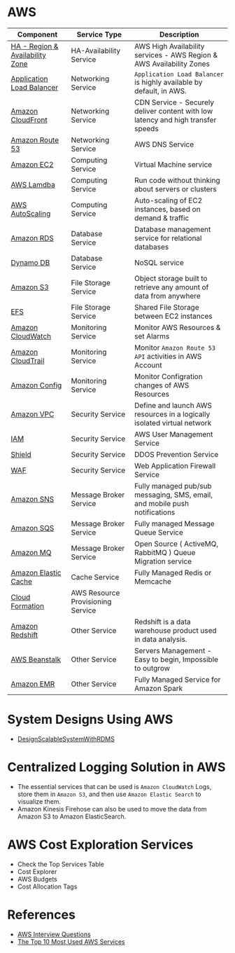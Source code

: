 
# AWS

Component| Service Type                    | Description                                                                      |
-----------|---------------------------------|----------------------------------------------------------------------------------|
[HA - Region & Availability Zone](HA-Region-AZ.md)| HA-Availability Service         | AWS High Availability services - AWS Region & AWS Availability Zones             |
[Application Load Balancer](https://docs.aws.amazon.com/elasticloadbalancing/latest/application/introduction.html)| Networking Service                  | `Application Load Balancer` is highly available by default, in AWS.              |
[Amazon CloudFront](NetworkingServices/CloudFront.md) | Networking Service              | CDN Service - Securely deliver content with low latency and high transfer speeds |
[Amazon Route 53](NetworkingServices/AmazonRoute53.md)| Networking Service              | AWS DNS Service                                                                  |
[Amazon EC2](ComputingServices/EC2.md) | Computing Service               | Virtual Machine service                                                          |
[AWS Lamdba](ComputingServices/AWSLambda.md) | Computing Service               | Run code without thinking about servers or clusters                              |
[AWS AutoScaling](ComputingServices/AutoScaling.md) | Computing Service               | Auto-scaling of EC2 instances, based on demand & traffic                         |
[Amazon RDS](DatabaseServices/RDS.md) | Database Service                | Database management service for relational databases                             |
[Dynamo DB](DatabaseServices/DynamoDB.md) | Database Service                | NoSQL service                                                                    |
[Amazon S3](FileStorageServices/AmazonS3.md) | File Storage Service            | Object storage built to retrieve any amount of data from anywhere                |
[EFS](FileStorageServices/AmazonEFS.md) | File Storage Service            | Shared File Storage between EC2 instances                                        |
[Amazon CloudWatch](MonitoringServices/CloudWatch.md) | Monitoring Service              | Monitor AWS Resources & set Alarms                                               |
[Amazon CloudTrail](MonitoringServices/CloudTrail.md) | Monitoring Service              | Monitor `Amazon Route 53 API` activities in AWS Account                          |
[Amazon Config](MonitoringServices/Config.md) | Monitoring Service              | Monitor Configration changes of AWS Resources                                    |
[Amazon VPC](SecurityServices/VPC.md) | Security Service                | Define and launch AWS resources in a logically isolated virtual network          |
[IAM](SecurityServices/IAM.md) | Security Service                       | AWS User Management Service                                                      |
[Shield](SecurityServices/Shield.md) | Security Service                       | DDOS Prevention Service                                                          |
[WAF](SecurityServices/WAF.md) | Security Service                       | Web Application Firewall Service                                                 |
[Amazon SNS](MessageBrokerServices/AmazonSNS.md) | Message Broker Service          | Fully managed pub/sub messaging, SMS, email, and mobile push notifications       |
[Amazon SQS](MessageBrokerServices/AmazonSQS.md) | Message Broker Service          | Fully managed Message Queue Service                                              |
[Amazon MQ](MessageBrokerServices/AmazonMQ.md) | Message Broker Service          | Open Source ( ActiveMQ, RabbitMQ ) Queue Migration service                       |
[Amazon Elastic Cache](https://aws.amazon.com/elasticache/) | Cache Service                   | Fully Managed Redis or Memcache                                                  |
[Cloud Formation](AWSResourcesProvisioningServices/CloudFormation.md) | AWS Resource Provisioning Service ||
[Amazon Redshift](https://aws.amazon.com/redshift/) | Other Service                   | Redshift is a data warehouse product used in data analysis.                      |
[AWS Beanstalk](https://aws.amazon.com/elasticbeanstalk/) | Other Service                   | Servers Management - Easy to begin, Impossible to outgrow                        |
[Amazon EMR](ComputingServices/AmazonEMR.md) | Other Service                   | Fully Managed Service for Amazon Spark                                           |

# System Designs Using AWS
- [DesignScalableSystemWithRDMS](../DesignScalableSystemWithRDMS)

# Centralized Logging Solution in AWS
- The essential services that can be used is `Amazon CloudWatch` Logs, store them in `Amazon S3`, and then use `Amazon Elastic Search` to visualize them. 
- Amazon Kinesis Firehose can also be used to move the data from Amazon S3 to Amazon ElasticSearch.

# AWS Cost Exploration Services
- Check the Top Services Table
- Cost Explorer
- AWS Budgets
- Cost Allocation Tags

# References
- [AWS Interview Questions](https://www.simplilearn.com/tutorials/aws-tutorial/aws-interview-questions)
- [The Top 10 Most Used AWS Services](https://insider.ssi-net.com/insights/the-top-10-most-used-aws-services)